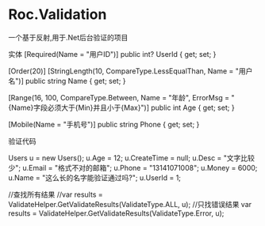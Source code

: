 # Roc.Validation
一个基于反射,用于.Net后台验证的项目

实体 
 [Required(Name = "用户ID")]
 public int? UserId { get; set; }

 [Order(20)]
 [StringLength(10, CompareType.LessEqualThan, Name = "用户名")]
 public string Name { get; set; }

 [Range(16, 100, CompareType.Between, Name = "年龄", ErrorMsg = "{Name}字段必须大于{Min}并且小于{Max}")]
 public int Age { get; set; }

 [Mobile(Name = "手机号")]
 public string Phone { get; set; }
 
 验证代码 

Users u = new Users();
u.Age = 12;
u.CreateTime = null;
u.Desc = "文字比较少";
u.Email = "格式不对的邮箱";
u.Phone = "13141071008";
u.Money = 6000;
u.Name = "这么长的名字能验证通过吗?";
u.UserId = 1;

//查找所有结果
//var results = ValidateHelper.GetValidateResults<Users>(ValidateType.ALL, u);
//只找错误结果
var results = ValidateHelper.GetValidateResults<Users>(ValidateType.Error, u);
